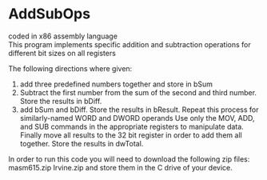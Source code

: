 # AddSubOps
coded in x86 assembly language <br/>
This program implements specific addition and subtraction operations for different bit sizes on all registers <br/>

The following directions where given:
1) add three predefined numbers together and store in bSum
2) Subtract the first number from the sum of the second and third number. Store the results in bDiff.
3) add bSum and bDiff. Store the results in bResult.
Repeat this process for similarly-named WORD and DWORD operands
Use only the MOV, ADD, and SUB commands in the appropriate registers to manipulate data.
Finally move all results to the 32 bit register in order to add them all together. Store the results in dwTotal.

In order to run this code you will need to download the following zip files: <br/>
masm615.zip
Irvine.zip
and store them in the C drive of your device. 
